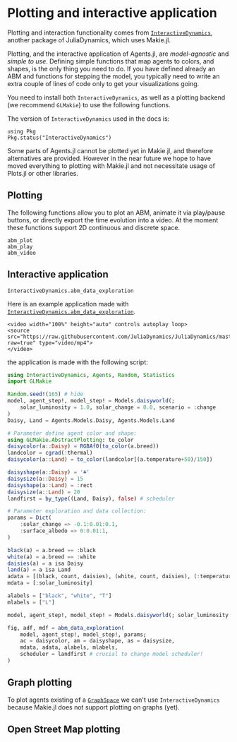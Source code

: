 # Plotting and interactive application
Plotting and interaction functionality comes from [`InteractiveDynamics`](https://juliadynamics.github.io/InteractiveDynamics.jl/dev/), another package of JuliaDynamics, which uses Makie.jl.

Plotting, and the interactive application of Agents.jl, are _model-agnostic_ and _simple to use_. Defining simple functions that map agents to colors, and shapes, is the only thing you need to do. If you have defined already an ABM and functions for stepping the model, you typically need to write an extra couple of lines of code only to get your visualizations going.

You need to install both `InteractiveDynamics`, as well as a plotting backend (we recommend `GLMakie`) to use the following functions.

The version of `InteractiveDynamics` used in the docs is:
```@example versions
using Pkg
Pkg.status("InteractiveDynamics")
```

Some parts of Agents.jl cannot be plotted yet in Makie.jl, and therefore alternatives are provided. However in the near future we hope to have moved everything to plotting with Makie.jl and not necessitate usage of Plots.jl or other libraries.

## Plotting
The following functions allow you to plot an ABM, animate it via play/pause buttons, or directly export the time evolution into a video. At the moment these functions support 2D continuous and discrete space.

```@docs
abm_plot
abm_play
abm_video
```

## Interactive application

```@docs
InteractiveDynamics.abm_data_exploration
```

Here is an example application made with [`InteractiveDynamics.abm_data_exploration`](@ref).

```@raw html
<video width="100%" height="auto" controls autoplay loop>
<source src="https://raw.githubusercontent.com/JuliaDynamics/JuliaDynamics/master/videos/interact/agents.mp4?raw=true" type="video/mp4">
</video>
```

the application is made with the following script:

```julia
using InteractiveDynamics, Agents, Random, Statistics
import GLMakie

Random.seed!(165) # hide
model, agent_step!, model_step! = Models.daisyworld(;
    solar_luminosity = 1.0, solar_change = 0.0, scenario = :change
)
Daisy, Land = Agents.Models.Daisy, Agents.Models.Land

# Parameter define agent color and shape:
using GLMakie.AbstractPlotting: to_color
daisycolor(a::Daisy) = RGBAf0(to_color(a.breed))
landcolor = cgrad(:thermal)
daisycolor(a::Land) = to_color(landcolor[(a.temperature+50)/150])

daisyshape(a::Daisy) = '♣'
daisysize(a::Daisy) = 15
daisyshape(a::Land) = :rect
daisysize(a::Land) = 20
landfirst = by_type((Land, Daisy), false) # scheduler

# Parameter exploration and data collection:
params = Dict(
    :solar_change => -0.1:0.01:0.1,
    :surface_albedo => 0:0.01:1,
)

black(a) = a.breed == :black
white(a) = a.breed == :white
daisies(a) = a isa Daisy
land(a) = a isa Land
adata = [(black, count, daisies), (white, count, daisies), (:temperature, mean, land)]
mdata = [:solar_luminosity]

alabels = ["black", "white", "T"]
mlabels = ["L"]

model, agent_step!, model_step! = Models.daisyworld(; solar_luminosity = 1.0, solar_change = 0.0, scenario = :change)

fig, adf, mdf = abm_data_exploration(
    model, agent_step!, model_step!, params;
    ac = daisycolor, am = daisyshape, as = daisysize,
    mdata, adata, alabels, mlabels,
    scheduler = landfirst # crucial to change model scheduler!
)
```

## Graph plotting
To plot agents existing of a [`GraphSpace`](@ref) we can't use `InteractiveDynamics` because Makie.jl does not support plotting on graphs (yet).

## Open Street Map plotting
